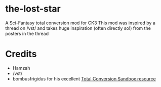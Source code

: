 # the-lost-star
 A Sci-Fantasy total conversion mod for CK3
 This mod was inspired by a thread on /vst/ and takes huge inspiration (often directly so!) from the posters in the thread

# Credits
- Hamzah
- /vst/
- bombusfrigidus for his excellent [Total Conversion Sandbox resource](https://forum.paradoxplaza.com/forum/threads/resource-almost-blank-map-or-a-total-conversion-sandbox-v1-7.1480639/)